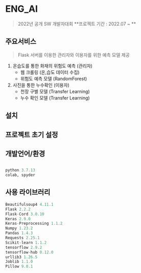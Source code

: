 # ENG_AI
> 2022년 공개 SW 개발자대회 **프로젝트 기간 : 2022.07 ~ **


## 주요서비스
>  Flask 서버를 이용한 관리자와 이용자를 위한 예측 모델 제공
1. 온습도를 통한 화재의 위험도 예측 (관리자) 
    * 웹 크롤링 (온,습도 데이터 수집)
    * 위험도 예측 모델 (RandomForest)
2. 사진을 통한 누수확인 (이용자)
    - 천장 구별 모델 (Transfer Learning)
    - 누수 확인 모델 (Transfer Learning)

## 설치


## 프로젝트 초기 설정




## 개발언어/환경
``` python

python 3.7.13
colab, spyder

```

## 사용 라이브러리

``` python
Beautifulsoup4 4.11.1
Flask 2.2.2
Flask-Cord 3.0.10
Keras 2.9.0
Keras-Preprocessing 1.1.2
Numpy 1.23.2
Pandas 1.4.3
Requests 2.25.1
Scikit-learn 1.1.2
tensorflow 2.9.2
tensorflow-hub 0.12.0
urllib3 1.26.5
Joblib 1.1.0
Pillow 9.0.1

```
